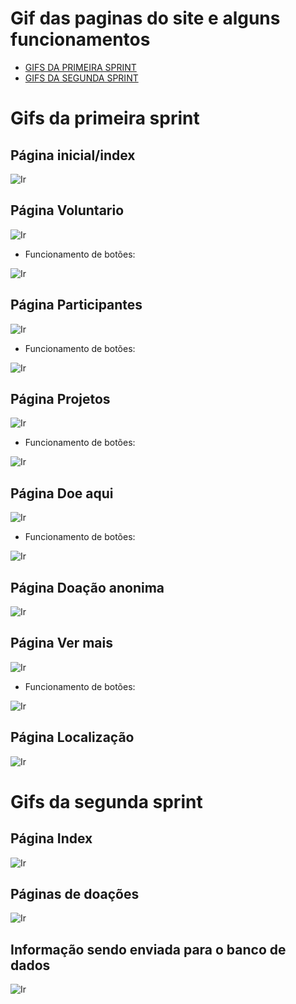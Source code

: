 # Gif das paginas do site e alguns funcionamentos

- [GIFS DA PRIMEIRA SPRINT](#Gifs-da-primeira-sprint)
- [GIFS DA SEGUNDA SPRINT](#Gifs-da-segunda-sprint)

# Gifs da primeira sprint

## Página inicial/index


![Ir](https://github.com/Iridium-FATEC/PI-IRIDIUM/blob/main/Projeto/P%C3%A1ginas_gifs/pagina%20inicial.gif)


## Página Voluntario


![Ir](https://github.com/Iridium-FATEC/PI-IRIDIUM/blob/main/Projeto/P%C3%A1ginas_gifs/P%C3%A1gina%20voluntarios.gif)


- Funcionamento de botões:


![Ir](https://github.com/Iridium-FATEC/PI-IRIDIUM/blob/main/Projeto/P%C3%A1ginas_gifs/bot%C3%B5es%20voluntario%20e%20voltar.gif)


## Página Participantes


![Ir](https://github.com/Iridium-FATEC/PI-IRIDIUM/blob/main/Projeto/P%C3%A1ginas_gifs/pagina%20participantes.gif)


- Funcionamento de botões:


![Ir](https://github.com/Iridium-FATEC/PI-IRIDIUM/blob/main/Projeto/P%C3%A1ginas_gifs/botoes%20de%20participante%20e%20voltar.gif)


## Página Projetos


![Ir](https://github.com/Iridium-FATEC/PI-IRIDIUM/blob/main/Projeto/P%C3%A1ginas_gifs/projetos.gif)


- Funcionamento de botões:


![Ir](https://github.com/Iridium-FATEC/PI-IRIDIUM/blob/main/Projeto/P%C3%A1ginas_gifs/bot%C3%B5es%20de%20projeto%20e%20voltar.gif)


## Página Doe aqui


![Ir](https://github.com/Iridium-FATEC/PI-IRIDIUM/blob/main/Projeto/P%C3%A1ginas_gifs/P%C3%A1gina%20Doa%C3%A7%C3%B5es.gif)


- Funcionamento de botões:


![Ir](https://github.com/Iridium-FATEC/PI-IRIDIUM/blob/main/Projeto/P%C3%A1ginas_gifs/Bot%C3%B5es%20do%20doa%C3%A7%C3%B5es%20e%20voltar.gif)


## Página Doação anonima


![Ir](https://github.com/Iridium-FATEC/PI-IRIDIUM/blob/main/Projeto/P%C3%A1ginas_gifs/P%C3%A1gina%20doa%C3%A7%C3%B5es%20anonima.gif)


## Página Ver mais


![Ir](https://github.com/Iridium-FATEC/PI-IRIDIUM/blob/main/Projeto/P%C3%A1ginas_gifs/ver%20mais.png)


- Funcionamento de botões:


![Ir](https://github.com/Iridium-FATEC/PI-IRIDIUM/blob/main/Projeto/P%C3%A1ginas_gifs/bot%C3%B5es%20ver%20mais%20e%20voltar.gif)


## Página Localização


![Ir](https://github.com/Iridium-FATEC/PI-IRIDIUM/blob/main/Projeto/P%C3%A1ginas_gifs/localiza%C3%A7%C3%A3o.gif)


# Gifs da segunda sprint


## Página Index


![Ir](https://github.com/Iridium-FATEC/PI-IRIDIUM/blob/main/Projeto/P%C3%A1ginas_gifs/index%20sprint%202.gif)


## Páginas de doações


![Ir](https://github.com/Iridium-FATEC/PI-IRIDIUM/blob/main/Projeto/P%C3%A1ginas_gifs/Paginas%20de%20doa%C3%A7%C3%B5es%20sprint%202.gif)


## Informação sendo enviada para o banco de dados

![Ir](https://github.com/Iridium-FATEC/PI-IRIDIUM/blob/main/Projeto/P%C3%A1ginas_gifs/info%20pro%20banco.gif)

